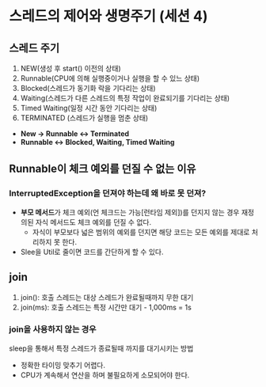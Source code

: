 # 스레드의 제어와 생명주기 (세션 4)

## 스레드 주기
1. NEW(생성 후 start() 이전의 상태)
2. Runnable(CPU에 의해 실행중이거나 실행을 할 수 있느 상태)
3. Blocked(스레드가 동기화 락을 기다리는 상태)
4. Waiting(스레드가 다른 스레드의 특정 작업이 완료되기를 기다리는 상태)
5. Timed Waiting(일정 시간 동안 기다리는 상태)
6. TERMINATED (스레드가 실행을 멈춘 상태)

- **New -> Runnable <-> Terminated**
- **Runnable <-> Blocked, Waiting, Timed Waiting**

## Runnable이 체크 예외를 던질 수 없는 이유
### InterruptedException을 던져야 하는데 왜 바로 못 던져?
- **부모 메서드**가 체크 예외(언 체크드는 가능[런타임 제외])를 던지지 않는 경우 재정의된 자식 메서드도 체크 예외를 던질 수 없다.
    - 자식이 부모보다 넓은 범위의 예외를 던지면 해당 코드는 모든 예외를 제대로 처리하지 못 한다.
- Slee을 Util로 줄이면 코드를 간단하게 할 수 있다.

## join
1. join(): 호출 스레드는 대상 스레드가 완료될때까지 무한 대기
2. join(ms): 호출 스레드는 특정 시간만 대기 - 1,000ms = 1s

### join을 사용하지 않는 경우
sleep을 통해서 특정 스레드가 종료될때 까지를 대기시키는 방법

- 정확한 타이밍 맞추기 어렵다.
- CPU가 계속해서 연산을 하며 불필요하게 소모되어야 한다.